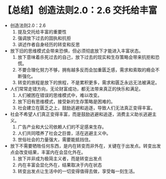 # 【总结】创造法则2.0：2.6 交托给丰富

-   创造法则2.0：2.6
    1.  提及交托给丰富的重要性
    2.  强调放下过去的固执和抗拒
    3.  讲述作者自身经历的转变和反思
-   放下旧的思维模式会带来恐惧，但必须彻底放下才能进入丰富状态。
    1.  放下意味着杀死过去的自己，放下过去的现实和生存策略会带来抗拒和恐慌。
    2.  不要合理化努力不够，拥有越多反而会加重匮乏感，需求和索取的瘾会不断强化。
    3.  转变的旅程是放下的旅程，不是累积更多，需求和匮乏永远无法被满足。
-   人们常常走错方向，无论财富成功，都无法带来真正的快乐和满足。
    1.  人们被困在错误的思维模式中，难以改变。
    2.  放下旧有思维模式，接受新的生存策略是困难的。
    3.  社会建立在匮乏之上，鼓励逃避和追逐，导致人们无法真正变得丰富。
-   社会不希望人们真正变得丰富，而是鼓励逃避和追逐，消费主义助长逃避主义。
    1.  广告产业和大公司依赖人们的不足感来生存。
    2.  人们共同喂养了社会之巨兽，活在逃避主义中。
    3.  世俗社会的力量强大，需要能抵挡住。
-   放下不需要牺牲任何东西，是内在转变而非外在，关键在于出发点。转变出发点会改变结果，丰富内在会显化外在。
    1.  放下并非成为极简主义者，而是转变出发点
    2.  内在丰富会显化外在，结果取决于内在状态
    3.  转变出发点让生活中的一切变得值得去做，享受每一刻生活。